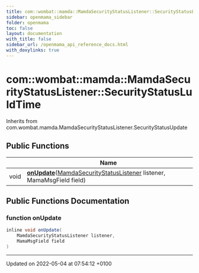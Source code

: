 ```yaml
---
title: com::wombat::mamda::MamdaSecurityStatusListener::SecurityStatusLuldTime
sidebar: openmama_sidebar
folder: openmama
toc: false
layout: documentation
with_title: false
sidebar_url: /openmama_api_reference_docs.html
with_doxylinks: true
---
```


# com::wombat::mamda::MamdaSecurityStatusListener::SecurityStatusLuldTime





Inherits from com.wombat.mamda.MamdaSecurityStatusListener.SecurityStatusUpdate

## Public Functions

|                | Name           |
| -------------- | -------------- |
| void | **[onUpdate](classcom_1_1wombat_1_1mamda_1_1MamdaSecurityStatusListener_1_1SecurityStatusLuldTime.html#function-onupdate)**([MamdaSecurityStatusListener](classcom_1_1wombat_1_1mamda_1_1MamdaSecurityStatusListener.html) listener, MamaMsgField field) |

## Public Functions Documentation

### function onUpdate

```java
inline void onUpdate(
    MamdaSecurityStatusListener listener,
    MamaMsgField field
)
```


-------------------------------

Updated on 2022-05-04 at 07:54:12 +0100